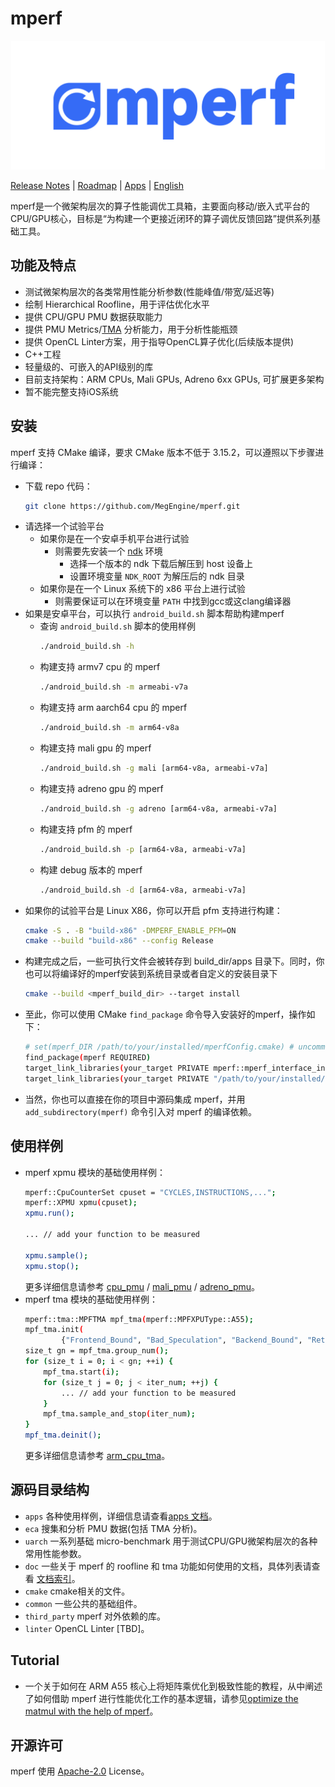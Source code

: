 # mperf
<p align="center">
  <img width="502" height="206" src="logo.svg">
</p>

[Release Notes](CHANGELOG.md) | [Roadmap](ROADMAP.md) | [Apps](apps) | [English](README.md)

mperf是一个微架构层次的算子性能调优工具箱，主要面向移动/嵌入式平台的CPU/GPU核心，目标是“为构建一个更接近闭环的算子调优反馈回路”提供系列基础工具。

## 功能及特点
* 测试微架构层次的各类常用性能分析参数(性能峰值/带宽/延迟等)
* 绘制 Hierarchical Roofline，用于评估优化水平
* 提供 CPU/GPU PMU 数据获取能力
* 提供 PMU Metrics/[TMA](https://www.intel.com/content/www/us/en/develop/documentation/vtune-cookbook/top/methodologies/top-down-microarchitecture-analysis-method.html#top-down-microarchitecture-analysis-method_GUID-FA8F07A1-3590-4A91-864D-CE96456F84D7) 分析能力，用于分析性能瓶颈
* 提供 OpenCL Linter方案，用于指导OpenCL算子优化(后续版本提供)
* C++工程
* 轻量级的、可嵌入的API级别的库
* 目前支持架构：ARM CPUs, Mali GPUs, Adreno 6xx GPUs, 可扩展更多架构
* 暂不能完整支持iOS系统

## 安装
mperf 支持 CMake 编译，要求 CMake 版本不低于 3.15.2，可以遵照以下步骤进行编译：
* 下载 repo 代码：
    ```bash
    git clone https://github.com/MegEngine/mperf.git
    ```
* 请选择一个试验平台
    - 如果你是在一个安卓手机平台进行试验
        - 则需要先安装一个 [ndk](https://developer.android.com/ndk) 环境
            - 选择一个版本的 ndk 下载后解压到 host 设备上
            - 设置环境变量 `NDK_ROOT` 为解压后的 ndk 目录
    - 如果你是在一个 Linux 系统下的 x86 平台上进行试验
        - 则需要保证可以在环境变量 `PATH` 中找到gcc或这clang编译器
* 如果是安卓平台，可以执行 `android_build.sh` 脚本帮助构建mperf
    * 查询 `android_build.sh` 脚本的使用样例
        ```bash
        ./android_build.sh -h
        ```
    * 构建支持 armv7 cpu 的 mperf
        ```bash
        ./android_build.sh -m armeabi-v7a
        ```
    * 构建支持 arm aarch64 cpu 的 mperf
        ```bash
        ./android_build.sh -m arm64-v8a
        ```
    * 构建支持 mali gpu 的 mperf
        ```bash
        ./android_build.sh -g mali [arm64-v8a, armeabi-v7a]
        ```
    * 构建支持 adreno gpu 的 mperf
        ```bash
        ./android_build.sh -g adreno [arm64-v8a, armeabi-v7a]
        ```
    * 构建支持 pfm 的 mperf
        ```bash
        ./android_build.sh -p [arm64-v8a, armeabi-v7a]
        ```
    * 构建 debug 版本的 mperf
        ```bash
        ./android_build.sh -d [arm64-v8a, armeabi-v7a]
        ```
* 如果你的试验平台是 Linux X86，你可以开启 pfm 支持进行构建：
    ```bash
    cmake -S . -B "build-x86" -DMPERF_ENABLE_PFM=ON
    cmake --build "build-x86" --config Release
    ```
* 构建完成之后，一些可执行文件会被转存到 build_dir/apps 目录下。同时，你也可以将编译好的mperf安装到系统目录或者自定义的安装目录下
    ```bash
    cmake --build <mperf_build_dir> --target install
    ```
* 至此，你可以使用 CMake `find_package` 命令导入安装好的mperf，操作如下：
    ```bash
    # set(mperf_DIR /path/to/your/installed/mperfConfig.cmake) # uncomment it if cannot find mperfConfig.cmake
    find_package(mperf REQUIRED)
    target_link_libraries(your_target PRIVATE mperf::mperf_interface_include)
    target_link_libraries(your_target PRIVATE "/path/to/your/installed/libmperf.a")
    ```
* 当然，你也可以直接在你的项目中源码集成  mperf，并用 `add_subdirectory(mperf)` 命令引入对 mperf 的编译依赖。

## 使用样例
* mperf xpmu 模块的基础使用样例：
    ```bash
    mperf::CpuCounterSet cpuset = "CYCLES,INSTRUCTIONS,...";
    mperf::XPMU xpmu(cpuset);
    xpmu.run();
    
    ... // add your function to be measured

    xpmu.sample();
    xpmu.stop();
    ```
    更多详细信息请参考 [cpu_pmu](apps/cpu_pmu_transpose.cpp) / [mali_pmu](apps/gpu_mali_pmu_test.cpp) / [adreno_pmu](apps/gpu_adreno_pmu_test.cpp)。
* mperf tma 模块的基础使用样例：
    ```bash
    mperf::tma::MPFTMA mpf_tma(mperf::MPFXPUType::A55);
    mpf_tma.init(
            {"Frontend_Bound", "Bad_Speculation", "Backend_Bound", "Retiring", ...});
    size_t gn = mpf_tma.group_num();
    for (size_t i = 0; i < gn; ++i) {
        mpf_tma.start(i);
        for (size_t j = 0; j < iter_num; ++j) {
            ... // add your function to be measured
        }
        mpf_tma.sample_and_stop(iter_num);
    }
    mpf_tma.deinit();
    ```
    更多详细信息请参考 [arm_cpu_tma](apps/cpu_tma_transpose.cpp)。

## 源码目录结构
* `apps` 各种使用样例，详细信息请查看[apps 文档](./apps/README.md)。
* `eca` 搜集和分析 PMU 数据(包括 TMA 分析)。
* `uarch` 一系列基础 micro-benchmark 用于测试CPU/GPU微架构层次的各种常用性能参数。
* `doc` 一些关于 mperf 的 roofline 和 tma 功能如何使用的文档，具体列表请查看 [文档索引](doc/index.md)。
* `cmake` cmake相关的文件。
* `common` 一些公共的基础组件。
* `third_party` mperf 对外依赖的库。 
* `linter` OpenCL Linter [TBD]。

## Tutorial
* 一个关于如何在 ARM A55 核心上将矩阵乘优化到极致性能的教程，从中阐述了如何借助 mperf 进行性能优化工作的基本逻辑，请参见[optimize the matmul with the help of mperf](doc/how_to_optimize_matmul/借助mperf进行矩阵乘法极致优化.md)。

## 开源许可
mperf 使用 [Apache-2.0](LICENSE) License。
